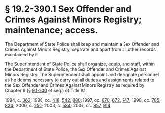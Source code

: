 # § 19.2-390.1 Sex Offender and Crimes Against Minors Registry; maintenance; access.

<p>The Department of State Police shall keep and maintain a Sex Offender and Crimes Against Minors Registry, separate and apart from all other records maintained by it.</p><p>The Superintendent of State Police shall organize, equip, and staff, within the Department of State Police, the Sex Offender and Crimes Against Minors Registry. The Superintendent shall appoint and designate personnel as he deems necessary to carry out all duties and assignments related to the Sex Offender and Crimes Against Minors Registry as required by Chapter 9 (§ <a href='http://law.lis.virginia.gov/vacode/9.1-900/'>9.1-900</a> et seq.) of Title 9.1.</p><p>1994, c. <a href='http://lis.virginia.gov/cgi-bin/legp604.exe?941+ful+CHAP0362'>362</a>; 1996, cc. <a href='http://lis.virginia.gov/cgi-bin/legp604.exe?961+ful+CHAP0418'>418</a>, <a href='http://lis.virginia.gov/cgi-bin/legp604.exe?961+ful+CHAP0542'>542</a>, <a href='http://lis.virginia.gov/cgi-bin/legp604.exe?961+ful+CHAP0880'>880</a>; 1997, cc. <a href='http://lis.virginia.gov/cgi-bin/legp604.exe?971+ful+CHAP0670'>670</a>, <a href='http://lis.virginia.gov/cgi-bin/legp604.exe?971+ful+CHAP0672'>672</a>, <a href='http://lis.virginia.gov/cgi-bin/legp604.exe?971+ful+CHAP0747'>747</a>; 1998, cc. <a href='http://lis.virginia.gov/cgi-bin/legp604.exe?981+ful+CHAP0785'>785</a>, <a href='http://lis.virginia.gov/cgi-bin/legp604.exe?981+ful+CHAP0834'>834</a>; 2000, c. <a href='http://lis.virginia.gov/cgi-bin/legp604.exe?001+ful+CHAP0250'>250</a>; 2003, c. <a href='http://lis.virginia.gov/cgi-bin/legp604.exe?031+ful+CHAP0584'>584</a>; 2006, cc. <a href='http://lis.virginia.gov/cgi-bin/legp604.exe?061+ful+CHAP0857'>857</a>, <a href='http://lis.virginia.gov/cgi-bin/legp604.exe?061+ful+CHAP0914'>914</a>.</p>